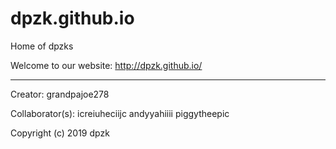 # dpzk.github.io
Home of dpzks

Welcome to our website: http://dpzk.github.io/

---------------------------------------------
Creator: grandpajoe278

Collaborator(s): icreiuheciijc andyyahiiii  piggytheepic



Copyright (c) 2019 dpzk
